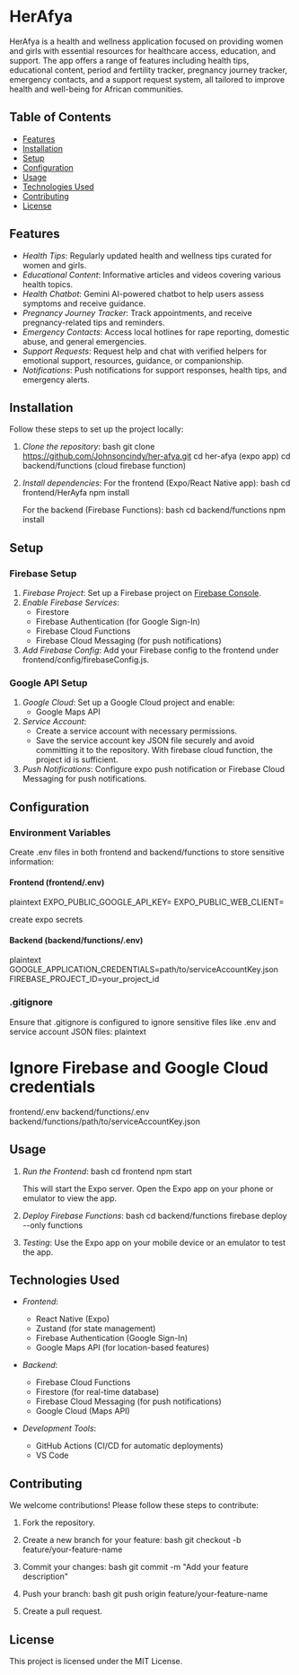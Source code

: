 # HerAfya

HerAfya is a health and wellness application focused on providing women and girls with essential resources for healthcare access, education, and support. The app offers a range of features including health tips, educational content, period and fertility tracker, pregnancy journey tracker, emergency contacts, and a support request system, all tailored to improve health and well-being for African communities.

## Table of Contents

- [Features](#features)
- [Installation](#installation)
- [Setup](#setup)
- [Configuration](#configuration)
- [Usage](#usage)
- [Technologies Used](#technologies-used)
- [Contributing](#contributing)
- [License](#license)

## Features

- *Health Tips*: Regularly updated health and wellness tips curated for women and girls.
- *Educational Content*: Informative articles and videos covering various health topics.
- *Health Chatbot*: Gemini AI-powered chatbot to help users assess symptoms and receive guidance.
- *Pregnancy Journey Tracker*: Track appointments, and receive pregnancy-related tips and reminders.
- *Emergency Contacts*: Access local hotlines for rape reporting, domestic abuse, and general emergencies.
- *Support Requests*: Request help and chat with verified helpers for emotional support, resources, guidance, or companionship.
- *Notifications*: Push notifications for support responses, health tips, and emergency alerts.

## Installation

Follow these steps to set up the project locally:

1. *Clone the repository*:
   bash
   git clone https://github.com/Johnsoncindy/her-afya.git
   cd her-afya (expo app)
   cd backend/functions (cloud firebase function)

2. *Install dependencies*:
   For the frontend (Expo/React Native app):
   bash
   cd frontend/HerAyfa
   npm install
   

   For the backend (Firebase Functions):
   bash
   cd backend/functions
   npm install
   

## Setup

### Firebase Setup

1. *Firebase Project*: Set up a Firebase project on [Firebase Console](https://console.firebase.google.com).
2. *Enable Firebase Services*:
   - Firestore
   - Firebase Authentication (for Google Sign-In)
   - Firebase Cloud Functions
   - Firebase Cloud Messaging (for push notifications)
3. *Add Firebase Config*:
   Add your Firebase config to the frontend under frontend/config/firebaseConfig.js.

### Google API Setup

1. *Google Cloud*: Set up a Google Cloud project and enable:
   - Google Maps API
2. *Service Account*:
   - Create a service account with necessary permissions.
   - Save the service account key JSON file securely and avoid committing it to the repository. With firebase cloud function, the project id is sufficient.
3. *Push Notifications*: Configure expo push notification or Firebase Cloud Messaging for push notifications.

## Configuration

### Environment Variables

Create .env files in both frontend and backend/functions to store sensitive information:

#### Frontend (frontend/.env)
plaintext
EXPO_PUBLIC_GOOGLE_API_KEY=
EXPO_PUBLIC_WEB_CLIENT=

create expo secrets


#### Backend (backend/functions/.env)
plaintext
GOOGLE_APPLICATION_CREDENTIALS=path/to/serviceAccountKey.json
FIREBASE_PROJECT_ID=your_project_id


### .gitignore

Ensure that .gitignore is configured to ignore sensitive files like .env and service account JSON files:
plaintext
# Ignore Firebase and Google Cloud credentials
frontend/.env
backend/functions/.env
backend/functions/path/to/serviceAccountKey.json


## Usage

1. *Run the Frontend*:
   bash
   cd frontend
   npm start
   
   This will start the Expo server. Open the Expo app on your phone or emulator to view the app.

2. *Deploy Firebase Functions*:
   bash
   cd backend/functions
   firebase deploy --only functions
   

3. *Testing*: Use the Expo app on your mobile device or an emulator to test the app.

## Technologies Used

- *Frontend*:
  - React Native (Expo)
  - Zustand (for state management)
  - Firebase Authentication (Google Sign-In)
  - Google Maps API (for location-based features)

- *Backend*:
  - Firebase Cloud Functions
  - Firestore (for real-time database)
  - Firebase Cloud Messaging (for push notifications)
  - Google Cloud (Maps API)

- *Development Tools*:
  - GitHub Actions (CI/CD for automatic deployments)
  - VS Code

## Contributing

We welcome contributions! Please follow these steps to contribute:

1. Fork the repository.
2. Create a new branch for your feature:
   bash
   git checkout -b feature/your-feature-name
   
3. Commit your changes:
   bash
   git commit -m "Add your feature description"
   
4. Push your branch:
   bash
   git push origin feature/your-feature-name
   
5. Create a pull request.

## License

This project is licensed under the MIT License.


